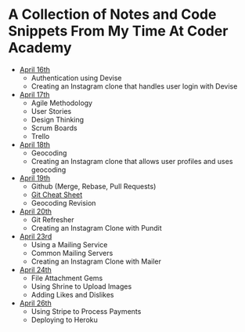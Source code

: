 
# A Collection of Notes and Code Snippets From My Time At Coder Academy

- [April 16th](april16.md)
    - Authentication using Devise
    - Creating an Instagram clone that handles user login with Devise
- [April 17th](april17.md)
    - Agile Methodology
    - User Stories
    - Design Thinking
    - Scrum Boards
    - Trello
- [April 18th](april18.md)
    - Geocoding
    - Creating an Instagram clone that allows user profiles and uses geocoding
- [April 19th](april19.md)
    - Github (Merge, Rebase, Pull Requests)
    - [Git Cheat Sheet](git-cheatsheet.md)
    - Geocoding Revision
- [April 20th](april20.md)
    - Git Refresher
    - Creating an Instagram Clone with Pundit
- [April 23rd](april23.md)
    - Using a Mailing Service
    - Common Mailing Servers
    - Creating an Instagram Clone with Mailer
- [April 24th](april24.md)
    - File Attachment Gems
    - Using Shrine to Upload Images
    - Adding Likes and Dislikes
- [April 26th](april26.md)
    - Using Stripe to Process Payments
    - Deploying to Heroku